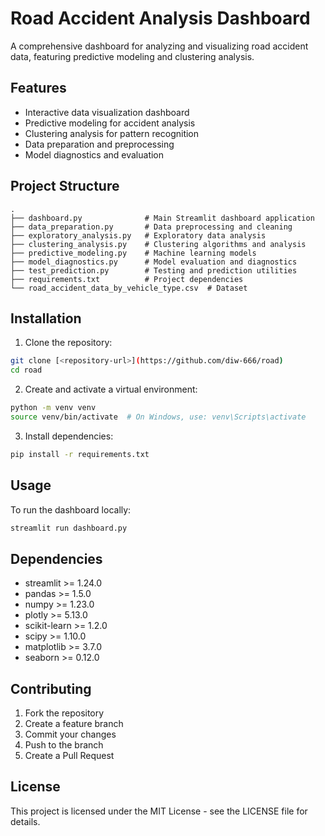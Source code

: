 # Road Accident Analysis Dashboard

A comprehensive dashboard for analyzing and visualizing road accident data, featuring predictive modeling and clustering analysis.

## Features

- Interactive data visualization dashboard
- Predictive modeling for accident analysis
- Clustering analysis for pattern recognition
- Data preparation and preprocessing
- Model diagnostics and evaluation

## Project Structure

```
.
├── dashboard.py              # Main Streamlit dashboard application
├── data_preparation.py       # Data preprocessing and cleaning
├── exploratory_analysis.py   # Exploratory data analysis
├── clustering_analysis.py    # Clustering algorithms and analysis
├── predictive_modeling.py    # Machine learning models
├── model_diagnostics.py      # Model evaluation and diagnostics
├── test_prediction.py        # Testing and prediction utilities
├── requirements.txt          # Project dependencies
└── road_accident_data_by_vehicle_type.csv  # Dataset
```

## Installation

1. Clone the repository:
```bash
git clone [<repository-url>](https://github.com/diw-666/road)
cd road
```

2. Create and activate a virtual environment:
```bash
python -m venv venv
source venv/bin/activate  # On Windows, use: venv\Scripts\activate
```

3. Install dependencies:
```bash
pip install -r requirements.txt
```

## Usage

To run the dashboard locally:

```bash
streamlit run dashboard.py
```


## Dependencies

- streamlit >= 1.24.0
- pandas >= 1.5.0
- numpy >= 1.23.0
- plotly >= 5.13.0
- scikit-learn >= 1.2.0
- scipy >= 1.10.0
- matplotlib >= 3.7.0
- seaborn >= 0.12.0

## Contributing

1. Fork the repository
2. Create a feature branch
3. Commit your changes
4. Push to the branch
5. Create a Pull Request

## License

This project is licensed under the MIT License - see the LICENSE file for details. 
